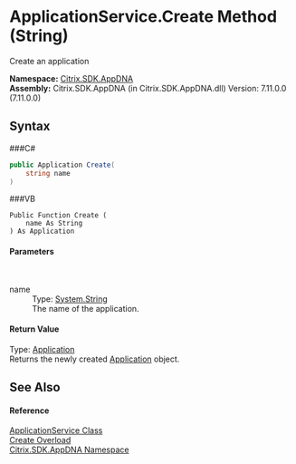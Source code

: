 # ApplicationService.Create Method (String)
 

Create an application

**Namespace:**&nbsp;<a href="N_Citrix_SDK_AppDNA">Citrix.SDK.AppDNA</a><br />**Assembly:**&nbsp;Citrix.SDK.AppDNA (in Citrix.SDK.AppDNA.dll) Version: 7.11.0.0 (7.11.0.0)

## Syntax

###C#
```csharp
public Application Create(
	string name
)
```

###VB
```vbnet
Public Function Create ( 
	name As String
) As Application
```


#### Parameters
&nbsp;<dl><dt>name</dt><dd>Type: <a href="http://msdn2.microsoft.com/en-us/library/s1wwdcbf" target="_blank">System.String</a><br />The name of the application.</dd></dl>

#### Return Value
Type: <a href="T_Citrix_SDK_AppDNA_Application">Application</a><br />Returns the newly created <a href="T_Citrix_SDK_AppDNA_Application">Application</a> object.

## See Also


#### Reference
<a href="T_Citrix_SDK_AppDNA_ApplicationService">ApplicationService Class</a><br /><a href="Overload_Citrix_SDK_AppDNA_ApplicationService_Create">Create Overload</a><br /><a href="N_Citrix_SDK_AppDNA">Citrix.SDK.AppDNA Namespace</a><br />